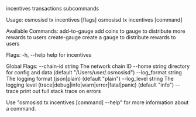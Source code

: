 incentives transactions subcommands

Usage:
  osmosisd tx incentives [flags]
  osmosisd tx incentives [command]

Available Commands:
  add-to-gauge add coins to gauge to distribute more rewards to users
  create-gauge create a gauge to distribute rewards to users

Flags:
  -h, --help   help for incentives

Global Flags:
      --chain-id string     The network chain ID
      --home string         directory for config and data (default "/Users/user/.osmosisd")
      --log_format string   The logging format (json|plain) (default "plain")
      --log_level string    The logging level (trace|debug|info|warn|error|fatal|panic) (default "info")
      --trace               print out full stack trace on errors

Use "osmosisd tx incentives [command] --help" for more information about a command.
